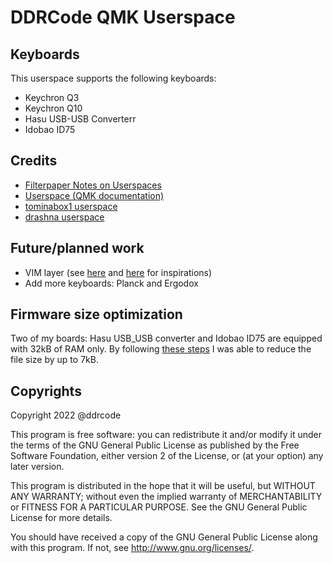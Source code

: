# DDRCode QMK Userspace

## Keyboards

This userspace supports the following keyboards:

- Keychron Q3
- Keychron Q10
- Hasu USB-USB Converterr
- Idobao ID75

## Credits 
- [Filterpaper Notes on Userspaces](https://filterpaper.github.io/qmk/userspace.html)
- [Userspace (QMK documentation)](https://docs.qmk.fm/#/feature_userspace)
- [tominabox1 userspace](https://github.com/qmk/qmk_firmware/tree/master/users/tominabox1)
- [drashna userspace](https://github.com/qmk/qmk_firmware/tree/master/users/drashna)

## Future/planned work
- VIM layer (see [here](https://github.com/qmk/qmk_firmware/tree/master/keyboards/ergodox_ez/keymaps/vim) and [here](https://github.com/Zindar/qmk_firmware/tree/master/keyboards/zindar12x5) for inspirations)
- Add more keyboards: Planck and Ergodox

## Firmware size optimization
Two of my boards: Hasu USB_USB converter and Idobao ID75 are equipped with 32kB of RAM only. By following
[these steps](https://docs.qmk.fm/#/squeezing_avr?id=squeezing-the-most-out-of-avr)
I was able to reduce the file size by up to 7kB. 

## Copyrights

Copyright 2022 @ddrcode

This program is free software: you can redistribute it and/or modify
it under the terms of the GNU General Public License as published by
the Free Software Foundation, either version 2 of the License, or
(at your option) any later version.

This program is distributed in the hope that it will be useful,
but WITHOUT ANY WARRANTY; without even the implied warranty of
MERCHANTABILITY or FITNESS FOR A PARTICULAR PURPOSE.  See the
GNU General Public License for more details.

You should have received a copy of the GNU General Public License
along with this program.  If not, see <http://www.gnu.org/licenses/>.
